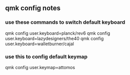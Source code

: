 ## qmk config notes

### use these commands to switch default keyboard

qmk config user.keyboard=planck/rev6
qmk config user.keyboard=lazydesigners/the40
qmk config user.keyboard=walletburner/cajal

### use this to config default keymap

qmk config user.keymap=attomos
